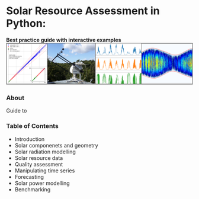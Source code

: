 # Solar Resource Assessment in Python:
**Best practice guide with interactive examples**
![Processing of Solar Radiation Measurements in Python](/graphics/cover_photo.png)


### About
Guide to 


### Table of Contents
* Introduction
* Solar componenets and geometry
* Solar radiation modelling
* Solar resource data
* Quality assessment
* Manipulating time series
* Forecasting
* Solar power modelling
* Benchmarking





